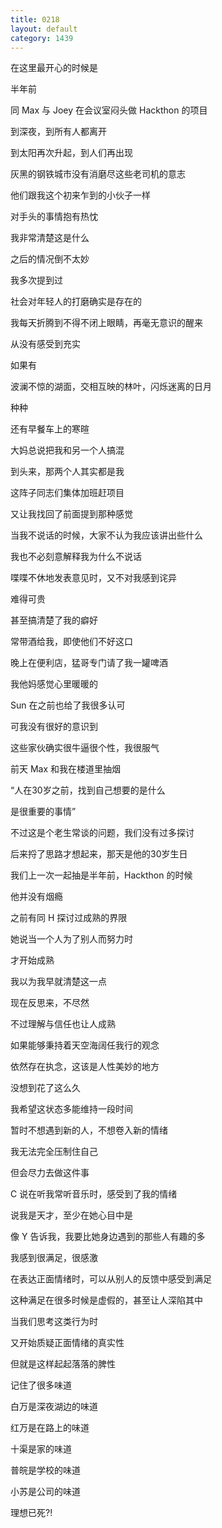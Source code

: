 ```yaml
---
title: 0218
layout: default
category: 1439
---
```


在这里最开心的时候是

半年前

同 Max 与 Joey 在会议室闷头做 Hackthon 的项目

到深夜，到所有人都离开

到太阳再次升起，到人们再出现

灰黑的钢铁城市没有消磨尽这些老司机的意志

他们跟我这个初来乍到的小伙子一样

对手头的事情抱有热忱

我非常清楚这是什么

之后的情况倒不太妙

我多次提到过

社会对年轻人的打磨确实是存在的

我每天折腾到不得不闭上眼睛，再毫无意识的醒来

从没有感受到充实

如果有

波澜不惊的湖面，交相互映的林叶，闪烁迷离的日月

种种

还有早餐车上的寒暄

大妈总说把我和另一个人搞混

到头来，那两个人其实都是我

这阵子同志们集体加班赶项目

又让我找回了前面提到那种感觉

当我不说话的时候，大家不认为我应该讲出些什么

我也不必刻意解释我为什么不说话

喋喋不休地发表意见时，又不对我感到诧异

难得可贵

甚至搞清楚了我的癖好

常带酒给我，即使他们不好这口

晚上在便利店，猛哥专门请了我一罐啤酒

我他妈感觉心里暖暖的

Sun 在之前也给了我很多认可

可我没有很好的意识到

这些家伙确实很牛逼很个性，我很服气

前天 Max 和我在楼道里抽烟

“人在30岁之前，找到自己想要的是什么

是很重要的事情”

不过这是个老生常谈的问题，我们没有过多探讨

后来捋了思路才想起来，那天是他的30岁生日

我们上一次一起抽是半年前，Hackthon 的时候

他并没有烟瘾

之前有同  H 探讨过成熟的界限

她说当一个人为了别人而努力时

才开始成熟

我以为我早就清楚这一点

现在反思来，不尽然

不过理解与信任也让人成熟

如果能够秉持着天空海阔任我行的观念

依然存在执念，这该是人性美妙的地方

没想到花了这么久

我希望这状态多能维持一段时间

暂时不想遇到新的人，不想卷入新的情绪

我无法完全压制住自己

但会尽力去做这件事

C 说在听我常听音乐时，感受到了我的情绪

说我是天才，至少在她心目中是

像 Y 告诉我，我要比她身边遇到的那些人有趣的多

我感到很满足，很感激

在表达正面情绪时，可以从别人的反馈中感受到满足

这种满足在很多时候是虚假的，甚至让人深陷其中

当我们思考这类行为时

又开始质疑正面情绪的真实性

但就是这样起起落落的脾性

记住了很多味道

白万是深夜湖边的味道

红万是在路上的味道

十渠是家的味道

普皖是学校的味道

小苏是公司的味道

理想已死?!
